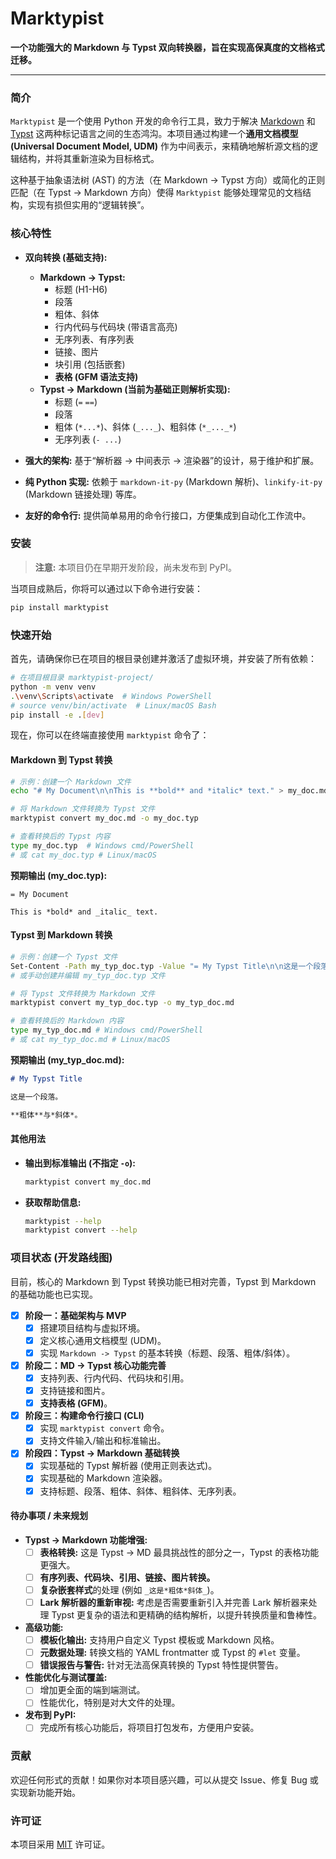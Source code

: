 # Marktypist

<!-- 未来在这里放上 PyPI, Build Status 等徽章 -->
<!-- [![PyPI version](https://badge.fury.io/py/marktypist.svg)](https://badge.fury.io/py/marktypist) -->

**一个功能强大的 Markdown 与 Typst 双向转换器，旨在实现高保真度的文档格式迁移。**

---

### 简介

`Marktypist` 是一个使用 Python 开发的命令行工具，致力于解决 [Markdown](https://www.markdownguide.org/) 和 [Typst](https://typst.app/) 这两种标记语言之间的生态鸿沟。本项目通过构建一个**通用文档模型 (Universal Document Model, UDM)** 作为中间表示，来精确地解析源文档的逻辑结构，并将其重新渲染为目标格式。

这种基于抽象语法树 (AST) 的方法（在 Markdown -> Typst 方向）或简化的正则匹配（在 Typst -> Markdown 方向）使得 `Marktypist` 能够处理常见的文档结构，实现有损但实用的“逻辑转换”。

### 核心特性

*   **双向转换 (基础支持):**
    *   **Markdown -> Typst:**
        *   标题 (H1-H6)
        *   段落
        *   粗体、斜体
        *   行内代码与代码块 (带语言高亮)
        *   无序列表、有序列表
        *   链接、图片
        *   块引用 (包括嵌套)
        *   **表格 (GFM 语法支持)**
    *   **Typst -> Markdown (当前为基础正则解析实现):**
        *   标题 (`=` `==`)
        *   段落
        *   粗体 (`*...*`)、斜体 (`_..._`)、粗斜体 (`*_..._*`)
        *   无序列表 (`- ...`)

*   **强大的架构:** 基于“解析器 -> 中间表示 -> 渲染器”的设计，易于维护和扩展。
*   **纯 Python 实现:** 依赖于 `markdown-it-py` (Markdown 解析)、`linkify-it-py` (Markdown 链接处理) 等库。
*   **友好的命令行:** 提供简单易用的命令行接口，方便集成到自动化工作流中。

### 安装

> **注意:** 本项目仍在早期开发阶段，尚未发布到 PyPI。

当项目成熟后，你将可以通过以下命令进行安装：
```bash
pip install marktypist
```

### 快速开始

首先，请确保你已在项目的根目录创建并激活了虚拟环境，并安装了所有依赖：
```bash
# 在项目根目录 marktypist-project/
python -m venv venv
.\venv\Scripts\activate  # Windows PowerShell
# source venv/bin/activate  # Linux/macOS Bash
pip install -e .[dev]
```

现在，你可以在终端直接使用 `marktypist` 命令了：

#### Markdown 到 Typst 转换

```bash
# 示例：创建一个 Markdown 文件
echo "# My Document\n\nThis is **bold** and *italic* text." > my_doc.md

# 将 Markdown 文件转换为 Typst 文件
marktypist convert my_doc.md -o my_doc.typ

# 查看转换后的 Typst 内容
type my_doc.typ  # Windows cmd/PowerShell
# 或 cat my_doc.typ # Linux/macOS
```
**预期输出 (my_doc.typ):**
```typst
= My Document

This is *bold* and _italic_ text.
```

#### Typst 到 Markdown 转换

```bash
# 示例：创建一个 Typst 文件
Set-Content -Path my_typ_doc.typ -Value "= My Typst Title\n\n这是一个段落。\n\n*粗体*与_斜体_。" # PowerShell
# 或手动创建并编辑 my_typ_doc.typ 文件

# 将 Typst 文件转换为 Markdown 文件
marktypist convert my_typ_doc.typ -o my_typ_doc.md

# 查看转换后的 Markdown 内容
type my_typ_doc.md # Windows cmd/PowerShell
# 或 cat my_typ_doc.md # Linux/macOS
```
**预期输出 (my_typ_doc.md):**
```markdown
# My Typst Title

这是一个段落。

**粗体**与*斜体*。
```

#### 其他用法

*   **输出到标准输出 (不指定 `-o`):**
    ```bash
    marktypist convert my_doc.md
    ```
*   **获取帮助信息:**
    ```bash
    marktypist --help
    marktypist convert --help
    ```

### 项目状态 (开发路线图)

目前，核心的 Markdown 到 Typst 转换功能已相对完善，Typst 到 Markdown 的基础功能也已实现。

-   [x] **阶段一：基础架构与 MVP**
    -   [x] 搭建项目结构与虚拟环境。
    -   [x] 定义核心通用文档模型 (UDM)。
    -   [x] 实现 `Markdown -> Typst` 的基本转换（标题、段落、粗体/斜体）。
-   [x] **阶段二：MD -> Typst 核心功能完善**
    -   [x] 支持列表、行内代码、代码块和引用。
    -   [x] 支持链接和图片。
    -   [x] **支持表格 (GFM)**。
-   [x] **阶段三：构建命令行接口 (CLI)**
    -   [x] 实现 `marktypist convert` 命令。
    -   [x] 支持文件输入/输出和标准输出。
-   [x] **阶段四：Typst -> Markdown 基础转换**
    -   [x] 实现基础的 Typst 解析器 (使用正则表达式)。
    -   [x] 实现基础的 Markdown 渲染器。
    -   [x] 支持标题、段落、粗体、斜体、粗斜体、无序列表。

#### 待办事项 / 未来规划

-   **Typst -> Markdown 功能增强:**
    -   [ ] **表格转换:** 这是 Typst -> MD 最具挑战性的部分之一，Typst 的表格功能更强大。
    -   [ ] **有序列表、代码块、引用、链接、图片转换。**
    -   [ ] **复杂嵌套样式**的处理 (例如 `_这是*粗体*斜体_`)。
    -   [ ] **Lark 解析器的重新审视:** 考虑是否需要重新引入并完善 Lark 解析器来处理 Typst 更复杂的语法和更精确的结构解析，以提升转换质量和鲁棒性。
-   **高级功能:**
    -   [ ] **模板化输出:** 支持用户自定义 Typst 模板或 Markdown 风格。
    -   [ ] **元数据处理:** 转换文档的 YAML frontmatter 或 Typst 的 `#let` 变量。
    -   [ ] **错误报告与警告:** 针对无法高保真转换的 Typst 特性提供警告。
-   **性能优化与测试覆盖:**
    -   [ ] 增加更全面的端到端测试。
    -   [ ] 性能优化，特别是对大文件的处理。
-   **发布到 PyPI:**
    -   [ ] 完成所有核心功能后，将项目打包发布，方便用户安装。

### 贡献

欢迎任何形式的贡献！如果你对本项目感兴趣，可以从提交 Issue、修复 Bug 或实现新功能开始。

### 许可证

本项目采用 [MIT](LICENSE) 许可证。